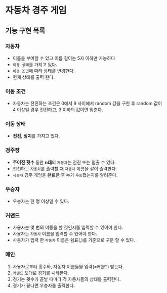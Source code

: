 # 자동차 경주 게임
## 기능 구현 목록

### 자동차
- 이름을 부여할 수 있고 이름 길이는 5자 이하만 가능하다 
- `이동 상태`를 가지고 있다.
- `이동 조건`에 따라 상태를 변경한다.
- 현재 상태를 출력 한다.

### 이동 조건 
- 자동차는 전진하는 조건은 0에서 9 사이에서 random 값을 구한 후 random 값이 4 이상일 경우 전진하고, 3 이하의 값이면 멈춘다.

### 이동 상태
- **전진**, **정지**를 가지고 있다.

### 경주장
- **주어진 횟수** 동안 **n대**의 `자동차`는 전진 또는 멈출 수 있다. 
- 전진하는 `자동차`를 출력할 때 `자동차` 이름을 같이 출력한다.
- `자동차` 경주 게임을 완료한 후 누가 `우승`했는지를 알려준다.

### 우승자
- 우승자는 한 명 이상일 수 있다.

### 커맨드
- 사용자는 몇 번의 이동을 할 것인지를 입력할 수 있어야 한다. 
- 사용자는 `자동차` 이름을 입력할 수 있어야 한다.
- 사용자가 입력 한 `자동차` 이름은 쉼표(,)를 기준으로 구분 할 수 있다.

### 메인
1. 사용자로부터 횟수와, 자동차 이름들을 입력(=`커맨드`) 받는다. 
2. `커맨드` 토대로 경기를 시작한다.
3. 경기는 횟수가 끝날 때마다 각 자동차들의 상태를 출력한다.
4. 경기가 끝나면 우승자를 출력한다.

 


